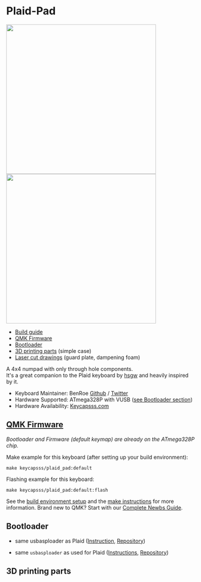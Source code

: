 # Plaid-Pad

<img src="https://i.imgur.com/Jovhxpr.jpg" width="400"> <img src="https://i.imgur.com/V82cMqq.png" width="400">

- [Build guide](/docs/solder-parts.md)
- [QMK Firmware](#qmk-firmware)
- [Bootloader](#bootloader)
- [3D printing parts](/3d-print) (simple case)
- [Laser cut drawings](/lasercut) (guard plate, dampening foam)

A 4x4 numpad with only through hole components.  
It's a great companion to the Plaid keyboard by [hsgw](https://github.com/hsgw/) and heavily inspired by it.

* Keyboard Maintainer: BenRoe [Github](https://github.com/BenRoe) / [Twitter](https://twitter.com/keycapsss)
* Hardware Supported: ATmega328P with VUSB ([see Bootloader section](#Bootloader))
* Hardware Availability: [Keycapsss.com](https://keycapsss.com)

## [QMK Firmware](https://github.com/qmk/qmk_firmware/tree/master/keyboards/keycapsss/plaid_pad)
_Bootloader and Firmware (default keymap) are already on the ATmega328P chip._

Make example for this keyboard (after setting up your build environment):

    make keycapsss/plaid_pad:default

Flashing example for this keyboard:

    make keycapsss/plaid_pad:default:flash

See the [build environment setup](https://docs.qmk.fm/#/getting_started_build_tools) and the [make instructions](https://docs.qmk.fm/#/getting_started_make_guide) for more information. Brand new to QMK? Start with our [Complete Newbs Guide](https://docs.qmk.fm/#/newbs).

## Bootloader
- same usbasploader as Plaid ([Instruction](https://github.com/hsgw/plaid/blob/master/doc/en/bootloader.md), [Repository](https://github.com/hsgw/USBaspLoader/tree/plaid))

* same `usbasploader` as used for Plaid ([Instructions](https://github.com/hsgw/plaid/blob/master/doc/en/bootloader.md), [Repository](https://github.com/hsgw/USBaspLoader/tree/plaid))

## 3D printing parts

